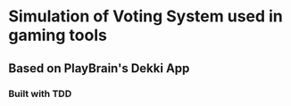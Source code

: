 # Simulation of Voting System used in gaming tools
## Based on PlayBrain's Dekki App
### Built with TDD